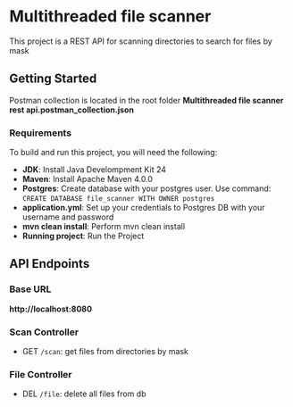 # Multithreaded file scanner
This project is a REST API for scanning directories
to search for files by mask

## Getting Started

Postman collection is located in the root folder 
**Multithreaded file scanner rest api.postman_collection.json**

### Requirements
To build and run this project, you will need the following:

* **JDK**: Install Java Develompment Kit 24
* **Maven**: Install Apache Maven 4.0.0
* **Postgres**: Create database with your postgres user. Use command: `CREATE DATABASE file_scanner WITH OWNER postgres`
* **application.yml**: Set up your credentials to Postgres DB with your username and password
* **mvn clean install**: Perform mvn clean install
* **Running project**: Run the Project

## API Endpoints

### Base URL
**http://localhost:8080**

### Scan Controller
* GET `/scan`: get files from directories by mask

### File Controller
* DEL `/file`: delete all files from db
